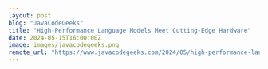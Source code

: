 ```yaml
---
layout: post
blog: "JavaCodeGeeks"
title: "High-Performance Language Models Meet Cutting-Edge Hardware"
date: 2024-05-15T16:00:00Z
image: images/javacodegeeks.png
remote_url: "https://www.javacodegeeks.com/2024/05/high-performance-language-models-meet-cutting-edge-hardware.html"
---
```

